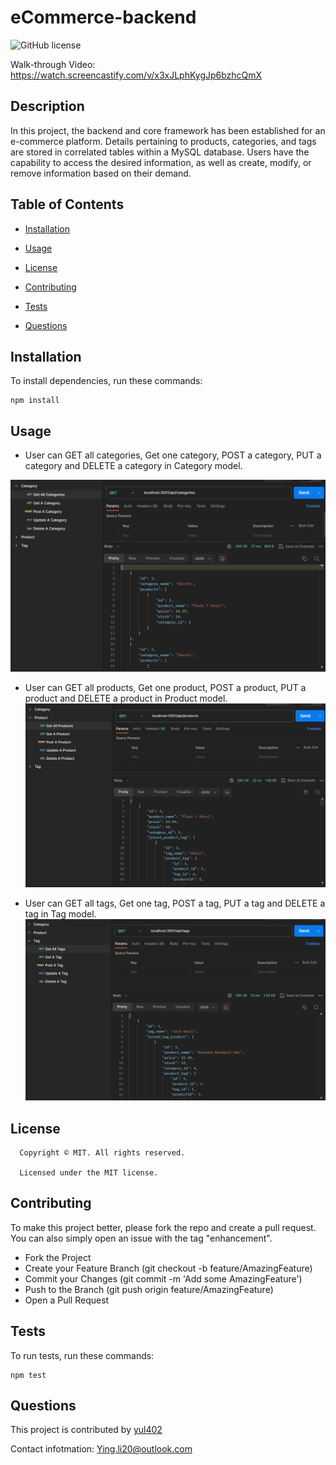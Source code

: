 # eCommerce-backend
![GitHub license](https://img.shields.io/badge/license-MIT-yellowgreen.svg)

Walk-through Video: https://watch.screencastify.com/v/x3xJLphKygJp6bzhcQmX

## Description

In this project, the backend and core framework has been established for an e-commerce platform. Details pertaining to products, categories, and tags are stored in correlated tables within a MySQL database. Users have the capability to access the desired information, as well as create, modify, or remove information based on their demand.

## Table of Contents

* [Installation](#Installation)

* [Usage](#usage)

* [License](#license)

* [Contributing](#contributing)

* [Tests](#tests)

* [Questions](#questions)


## Installation

To install dependencies, run these commands:

```
npm install
```


## Usage
- User can GET all categories, Get one category, POST a category, PUT a category and DELETE a category in Category model.

![Category page](./Assets/category-page.png)

- User can GET all products, Get one product, POST a product, PUT a product and DELETE a product in Product model.
![Product page](./Assets/product-page.png)

- User can GET all tags, Get one tag, POST a tag, PUT a tag and DELETE a tag in Tag model.
![Tag page](./Assets/tag-page.png)

## License

      Copyright © MIT. All rights reserved. 
      
      Licensed under the MIT license.


## Contributing
To make this project better, please fork the repo and create a pull request. You can also simply open an issue with the tag "enhancement".

* Fork the Project
* Create your Feature Branch (git checkout -b feature/AmazingFeature)
* Commit your Changes (git commit -m 'Add some AmazingFeature')
* Push to the Branch (git push origin feature/AmazingFeature)
* Open a Pull Request

## Tests

To run tests, run these commands:

```
npm test
```

## Questions
This project is contributed by [yul402](https://github.com/yul402/)

Contact infotmation: Ying.li20@outlook.com
